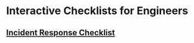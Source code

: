 # Interactive Checklists for Engineers

## [Incident Response Checklist](./incident_response_checklist.html)
